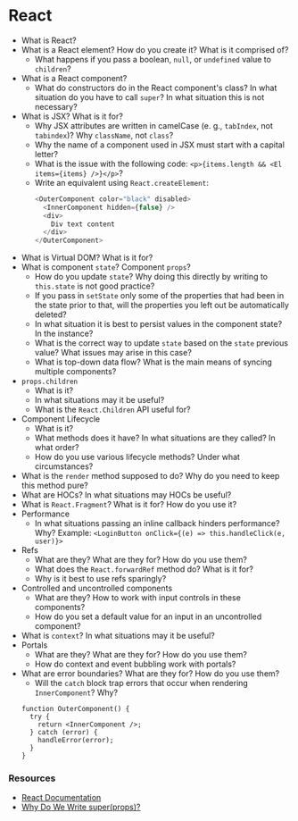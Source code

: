 # React

* What is React?
* What is a React element? How do you create it? What is it comprised of?
   * What happens if you pass a boolean, `null`, or `undefined` value to `children`?
* What is a React component?
   * What do constructors do in the React component's class? In what situation do you have to call `super`? In what situation this is not necessary?
* What is JSX? What is it for?
   * Why JSX attributes are written in camelCase (e. g., `tabIndex`, not `tabindex`)? Why `className`, not `class`?
   * Why the name of a component used in JSX must start with a capital letter?
   * What is the issue with the following code: `<p>{items.length && <El items={items} />}</p>`?
   * Write an equivalent using `React.createElement`:
      ```javascript
      <OuterComponent color="black" disabled>
        <InnerComponent hidden={false} />
        <div>
          Div text content
        </div>
      </OuterComponent>
      ```
* What is Virtual DOM? What is it for?
* What is component `state`? Component `props`?
   * How do you update `state`? Why doing this directly by writing to `this.state` is not good practice?
   * If you pass in `setState` only some of the properties that had been in the state prior to that, will the properties you left out be automatically deleted?
   * In what situation it is best to persist values in the component state? In the instance?
   * What is the correct way to update `state` based on the `state` previous value? What issues may arise in this case?
   * What is top-down data flow? What is the main means of syncing multiple components?
* `props.children`
   * What is it?
   * In what situations may it be useful?
   * What is the `React.Children` API useful for?
* Component Lifecycle
   * What is it?
   * What methods does it have? In what situations are they called? In what order?
   * How do you use various lifecycle methods? Under what circumstances?
* What is the `render` method supposed to do? Why do you need to keep this method pure?
* What are HOCs? In what situations may HOCs be useful?
* What is `React.Fragment`? What is it for? How do you use it?
* Performance
   * In what situations passing an inline callback hinders performance? Why? Example: `<LoginButton onClick={(e) => this.handleClick(e, user)}>`
* Refs
   * What are they? What are they for? How do you use them?
   * What does the `React.forwardRef` method do? What is it for?
   * Why is it best to use refs sparingly?
* Controlled and uncontrolled components
   * What are they? How to work with input controls in these components?
   * How do you set a default value for an input in an uncontrolled component?
* What is `context`? In what situations may it be useful?
* Portals
   * What are they? What are they for? How do you use them?
   * How do context and event bubbling work with portals?
* What are error boundaries? What are they for? How do you use them?
   * Will the `catch` block trap errors that occur when rendering `InnerComponent`? Why?
   ```
   function OuterComponent() {
     try {
       return <InnerComponent />;
     } catch (error) {
       handleError(error);
     }
   }
   ```

### Resources

* [React Documentation](https://reactJS.org/docs/getting-started.html)
* [Why Do We Write super(props)?](https://overreacted.io/why-do-we-write-super-props/)

